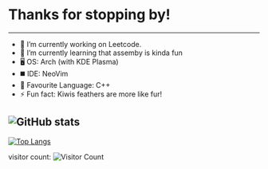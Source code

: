# Thanks for stopping by!
---
- 🔭 I’m currently working on Leetcode. 
- 🌱 I’m currently learning that assemby is kinda fun
- 🖥️ OS: Arch (with KDE Plasma)
- ◼️ IDE: NeoVim
- 📖 Favourite Language: C++
- ⚡ Fun fact: Kiwis feathers are more like fur!

![GitHub stats](https://github-readme-stats.vercel.app/api?username=bitskiwi&show_icons=true&theme=tokyonight)
---
[![Top Langs](https://github-readme-stats.vercel.app/api/top-langs/?username=bitskiwi&layout=donut&theme=tokyonight)](https://github.com/anuraghazra/github-readme-stats)

visitor count: ![Visitor Count](https://profile-counter.glitch.me/bitskiwi/count.svg)
